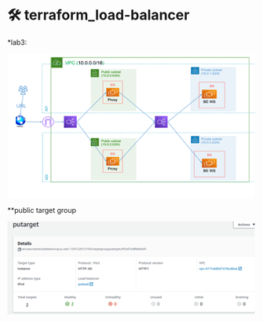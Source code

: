 # 🛠 terraform_load-balancer
*lab3:






![lab](https://github.com/MahmoudSamir0/terraform_load-balancer/blob/master/screenshot/lab.png)









**public target group

![public_target_group](https://github.com/MahmoudSamir0/terraform_load-balancer/blob/master/screenshot/public_target_group.png)
